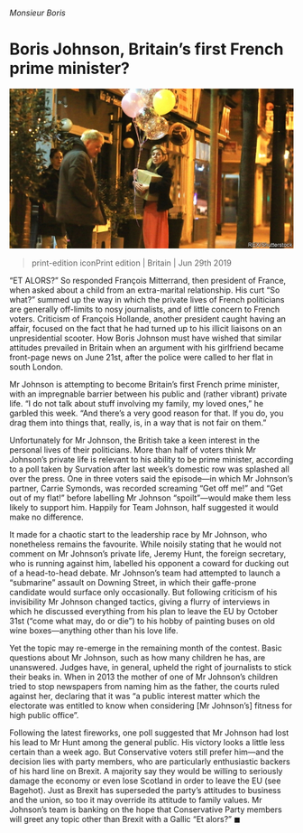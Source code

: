 ###### Monsieur Boris

# Boris Johnson, Britain’s first French prime minister? 

![image](images/20190629_BRP001_0.jpg) 

> print-edition iconPrint edition | Britain | Jun 29th 2019 

“ET ALORS?” So responded François Mitterrand, then president of France, when asked about a child from an extra-marital relationship. His curt “So what?” summed up the way in which the private lives of French politicians are generally off-limits to nosy journalists, and of little concern to French voters. Criticism of François Hollande, another president caught having an affair, focused on the fact that he had turned up to his illicit liaisons on an unpresidential scooter. How Boris Johnson must have wished that similar attitudes prevailed in Britain when an argument with his girlfriend became front-page news on June 21st, after the police were called to her flat in south London. 

Mr Johnson is attempting to become Britain’s first French prime minister, with an impregnable barrier between his public and (rather vibrant) private life. “I do not talk about stuff involving my family, my loved ones,” he garbled this week. “And there’s a very good reason for that. If you do, you drag them into things that, really, is, in a way that is not fair on them.” 

Unfortunately for Mr Johnson, the British take a keen interest in the personal lives of their politicians. More than half of voters think Mr Johnson’s private life is relevant to his ability to be prime minister, according to a poll taken by Survation after last week’s domestic row was splashed all over the press. One in three voters said the episode—in which Mr Johnson’s partner, Carrie Symonds, was recorded screaming “Get off me!” and “Get out of my flat!” before labelling Mr Johnson “spoilt”—would make them less likely to support him. Happily for Team Johnson, half suggested it would make no difference. 

It made for a chaotic start to the leadership race by Mr Johnson, who nonetheless remains the favourite. While noisily stating that he would not comment on Mr Johnson’s private life, Jeremy Hunt, the foreign secretary, who is running against him, labelled his opponent a coward for ducking out of a head-to-head debate. Mr Johnson’s team had attempted to launch a “submarine” assault on Downing Street, in which their gaffe-prone candidate would surface only occasionally. But following criticism of his invisibility Mr Johnson changed tactics, giving a flurry of interviews in which he discussed everything from his plan to leave the EU by October 31st (“come what may, do or die”) to his hobby of painting buses on old wine boxes—anything other than his love life. 

Yet the topic may re-emerge in the remaining month of the contest. Basic questions about Mr Johnson, such as how many children he has, are unanswered. Judges have, in general, upheld the right of journalists to stick their beaks in. When in 2013 the mother of one of Mr Johnson’s children tried to stop newspapers from naming him as the father, the courts ruled against her, declaring that it was “a public interest matter which the electorate was entitled to know when considering [Mr Johnson’s] fitness for high public office”. 

Following the latest fireworks, one poll suggested that Mr Johnson had lost his lead to Mr Hunt among the general public. His victory looks a little less certain than a week ago. But Conservative voters still prefer him—and the decision lies with party members, who are particularly enthusiastic backers of his hard line on Brexit. A majority say they would be willing to seriously damage the economy or even lose Scotland in order to leave the EU (see Bagehot). Just as Brexit has superseded the party’s attitudes to business and the union, so too it may override its attitude to family values. Mr Johnson’s team is banking on the hope that Conservative Party members will greet any topic other than Brexit with a Gallic “Et alors?” ◼ 


